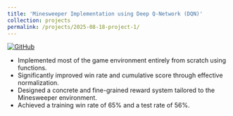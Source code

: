 ```yaml
---
title: 'Minesweeper Implementation using Deep Q-Network (DQN)'
collection: projects
permalink: /projects/2025-08-18-project-1/
---
```


[![GitHub](https://img.shields.io/badge/Code-GitHub-black?logo=github)]([https://github.com/juminsuh/your-repo](https://github.com/juminsuh/24-1-MineMasters-01))
* Implemented most of the game environment entirely from scratch using functions.
* Significantly improved win rate and cumulative score through effective normalization.
* Designed a concrete and fine-grained reward system tailored to the Minesweeper environment. 
* Achieved a training win rate of 65% and a test rate of 56%.
